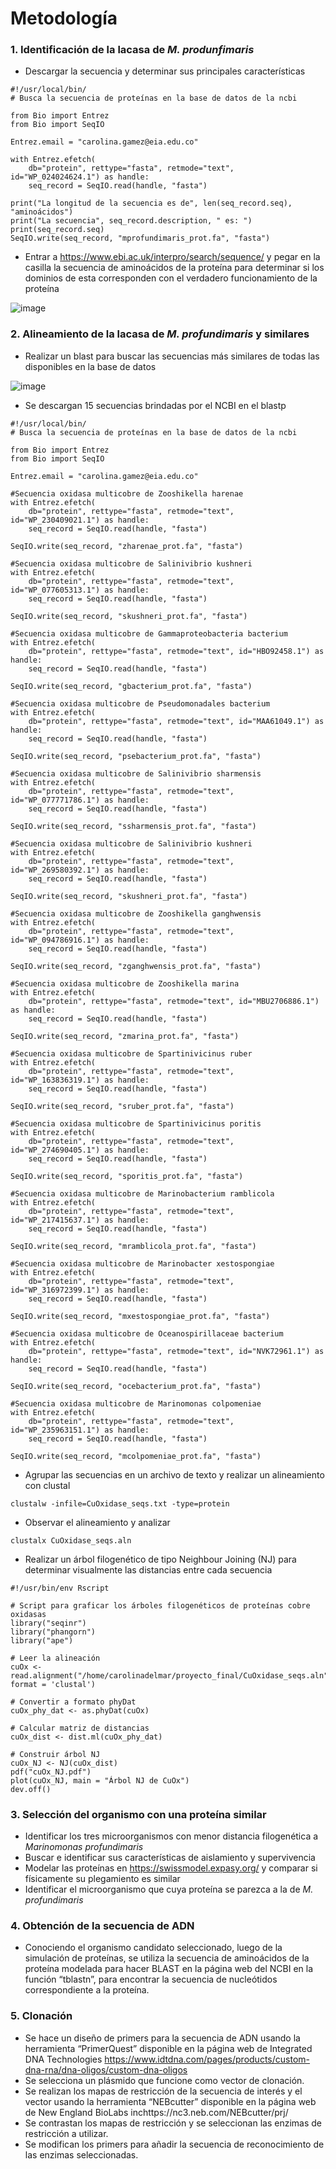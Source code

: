 # Metodología
### 1. Identificación de la lacasa de _M. produnfimaris_
- Descargar la secuencia y determinar sus principales características

```
#!/usr/local/bin/
# Busca la secuencia de proteínas en la base de datos de la ncbi

from Bio import Entrez
from Bio import SeqIO

Entrez.email = "carolina.gamez@eia.edu.co"

with Entrez.efetch(
    db="protein", rettype="fasta", retmode="text", id="WP_024024624.1") as handle:
    seq_record = SeqIO.read(handle, "fasta")

print("La longitud de la secuencia es de", len(seq_record.seq), "aminoácidos")
print("La secuencia", seq_record.description, " es: ")
print(seq_record.seq)
SeqIO.write(seq_record, "mprofundimaris_prot.fa", "fasta")
```

- Entrar a https://www.ebi.ac.uk/interpro/search/sequence/ y pegar en la casilla la secuencia de aminoácidos de la proteína para determinar si los dominios de esta corresponden con el verdadero funcionamiento de la proteína

![image](https://github.com/user-attachments/assets/e00a8fa7-1581-4007-a7c2-a902e55cfa5e)

### 2. Alineamiento de la lacasa de _M. profundimaris_ y similares
- Realizar un blast para buscar las secuencias más similares de todas las disponibles en la base de datos
  
![image](https://github.com/user-attachments/assets/7009c6b4-efb2-47a6-a6fa-149d39429015)

- Se descargan 15 secuencias brindadas por el NCBI en el blastp

```
#!/usr/local/bin/
# Busca la secuencia de proteínas en la base de datos de la ncbi

from Bio import Entrez
from Bio import SeqIO

Entrez.email = "carolina.gamez@eia.edu.co"

#Secuencia oxidasa multicobre de Zooshikella harenae
with Entrez.efetch(
    db="protein", rettype="fasta", retmode="text", id="WP_230409021.1") as handle:
    seq_record = SeqIO.read(handle, "fasta")

SeqIO.write(seq_record, "zharenae_prot.fa", "fasta")

#Secuencia oxidasa multicobre de Salinivibrio kushneri
with Entrez.efetch(
    db="protein", rettype="fasta", retmode="text", id="WP_077605313.1") as handle:
    seq_record = SeqIO.read(handle, "fasta")

SeqIO.write(seq_record, "skushneri_prot.fa", "fasta")

#Secuencia oxidasa multicobre de Gammaproteobacteria bacterium
with Entrez.efetch(
    db="protein", rettype="fasta", retmode="text", id="HBO92458.1") as handle:
    seq_record = SeqIO.read(handle, "fasta")

SeqIO.write(seq_record, "gbacterium_prot.fa", "fasta")

#Secuencia oxidasa multicobre de Pseudomonadales bacterium
with Entrez.efetch(
    db="protein", rettype="fasta", retmode="text", id="MAA61049.1") as handle:
    seq_record = SeqIO.read(handle, "fasta")

SeqIO.write(seq_record, "psebacterium_prot.fa", "fasta")

#Secuencia oxidasa multicobre de Salinivibrio sharmensis
with Entrez.efetch(
    db="protein", rettype="fasta", retmode="text", id="WP_077771786.1") as handle:
    seq_record = SeqIO.read(handle, "fasta")

SeqIO.write(seq_record, "ssharmensis_prot.fa", "fasta")

#Secuencia oxidasa multicobre de Salinivibrio kushneri
with Entrez.efetch(
    db="protein", rettype="fasta", retmode="text", id="WP_269580392.1") as handle:
    seq_record = SeqIO.read(handle, "fasta")

SeqIO.write(seq_record, "skushneri_prot.fa", "fasta")

#Secuencia oxidasa multicobre de Zooshikella ganghwensis
with Entrez.efetch(
    db="protein", rettype="fasta", retmode="text", id="WP_094786916.1") as handle:
    seq_record = SeqIO.read(handle, "fasta")

SeqIO.write(seq_record, "zganghwensis_prot.fa", "fasta")

#Secuencia oxidasa multicobre de Zooshikella marina
with Entrez.efetch(
    db="protein", rettype="fasta", retmode="text", id="MBU2706886.1") as handle:
    seq_record = SeqIO.read(handle, "fasta")

SeqIO.write(seq_record, "zmarina_prot.fa", "fasta")

#Secuencia oxidasa multicobre de Spartinivicinus ruber
with Entrez.efetch(
    db="protein", rettype="fasta", retmode="text", id="WP_163836319.1") as handle:
    seq_record = SeqIO.read(handle, "fasta")

SeqIO.write(seq_record, "sruber_prot.fa", "fasta")

#Secuencia oxidasa multicobre de Spartinivicinus poritis
with Entrez.efetch(
    db="protein", rettype="fasta", retmode="text", id="WP_274690405.1") as handle:
    seq_record = SeqIO.read(handle, "fasta")

SeqIO.write(seq_record, "sporitis_prot.fa", "fasta")

#Secuencia oxidasa multicobre de Marinobacterium ramblicola
with Entrez.efetch(
    db="protein", rettype="fasta", retmode="text", id="WP_217415637.1") as handle:
    seq_record = SeqIO.read(handle, "fasta")

SeqIO.write(seq_record, "mramblicola_prot.fa", "fasta")

#Secuencia oxidasa multicobre de Marinobacter xestospongiae
with Entrez.efetch(
    db="protein", rettype="fasta", retmode="text", id="WP_316972399.1") as handle:
    seq_record = SeqIO.read(handle, "fasta")

SeqIO.write(seq_record, "mxestospongiae_prot.fa", "fasta")

#Secuencia oxidasa multicobre de Oceanospirillaceae bacterium
with Entrez.efetch(
    db="protein", rettype="fasta", retmode="text", id="NVK72961.1") as handle:
    seq_record = SeqIO.read(handle, "fasta")

SeqIO.write(seq_record, "ocebacterium_prot.fa", "fasta")

#Secuencia oxidasa multicobre de Marinomonas colpomeniae
with Entrez.efetch(
    db="protein", rettype="fasta", retmode="text", id="WP_235963151.1") as handle:
    seq_record = SeqIO.read(handle, "fasta")

SeqIO.write(seq_record, "mcolpomeniae_prot.fa", "fasta")
```
- Agrupar las secuencias en un archivo de texto y realizar un alineamiento con clustal
```
clustalw -infile=CuOxidase_seqs.txt -type=protein
```
- Observar el alineamiento y analizar
```
clustalx CuOxidase_seqs.aln
```
- Realizar un árbol filogenético de tipo Neighbour Joining (NJ) para determinar visualmente las distancias entre cada secuencia

```
#!/usr/bin/env Rscript

# Script para graficar los árboles filogenéticos de proteínas cobre oxidasas
library("seqinr")
library("phangorn")
library("ape")

# Leer la alineación
cuOx <- read.alignment("/home/carolinadelmar/proyecto_final/CuOxidase_seqs.aln", format = 'clustal')

# Convertir a formato phyDat
cuOx_phy_dat <- as.phyDat(cuOx)

# Calcular matriz de distancias
cuOx_dist <- dist.ml(cuOx_phy_dat)

# Construir árbol NJ
cuOx_NJ <- NJ(cuOx_dist)
pdf("cuOx_NJ.pdf")
plot(cuOx_NJ, main = "Árbol NJ de CuOx")
dev.off()
```
### 3. Selección del organismo con una proteína similar
- Identificar los tres microorganismos con menor distancia filogenética a _Marinomonas profundimaris_
- Buscar e identificar sus características de aislamiento y supervivencia
- Modelar las proteínas en https://swissmodel.expasy.org/ y comparar si físicamente su plegamiento es similar
- Identificar el microorganismo que cuya proteína se parezca a la de _M. profundimaris_ 
### 4. Obtención de la secuencia de ADN
- Conociendo el organismo candidato seleccionado, luego de la simulación de proteínas, se utiliza la secuencia de aminoácidos de la proteína modelada para hacer BLAST en la página web del NCBI en la función “tblastn”, para encontrar la secuencia de nucleótidos correspondiente a la proteína.
### 5. Clonación
-	Se hace un diseño de primers para la secuencia de ADN usando la herramienta “PrimerQuest” disponible en la página web de Integrated DNA Technologies https://www.idtdna.com/pages/products/custom-dna-rna/dna-oligos/custom-dna-oligos 
-	Se selecciona un plásmido que funcione como vector de clonación. 
-	Se realizan los mapas de restricción de la secuencia de interés y el vector usando la herramienta “NEBcutter” disponible en la página web de New England BioLabs inchttps://nc3.neb.com/NEBcutter/prj/ 
-	Se contrastan los mapas de restricción y se seleccionan las enzimas de restricción a utilizar. 
-	Se modifican los primers para añadir la secuencia de reconocimiento de las enzimas seleccionadas. 
